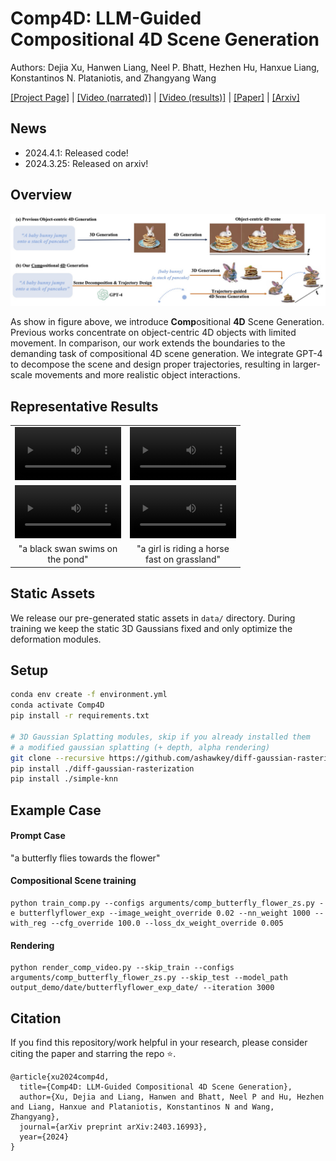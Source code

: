 # Comp4D: LLM-Guided Compositional 4D Scene Generation

Authors: Dejia Xu, Hanwen Liang, Neel P. Bhatt, Hezhen Hu, Hanxue Liang,
Konstantinos N. Plataniotis, and Zhangyang Wang

[[Project Page]](https://vita-group.github.io/Comp4D/) | [[Video (narrated)]](https://www.youtube.com/watch?v=9q8SV1Xf_Xw) | [[Video (results)]](https://www.youtube.com/watch?v=gXVoPTGb734) | [[Paper]](https://github.com/VITA-Group/Comp4D/blob/main/assets/Comp4D.pdf) | [[Arxiv]](https://arxiv.org/abs/2403.16993)

## News

- 2024.4.1:  Released code!
- 2024.3.25:  Released on arxiv!

## Overview

![overview](docs/static/media/task.29476c66b38120ba3c46.jpg)

As show in figure above, we introduce **Comp**ositional **4D** Scene Generation. Previous works concentrate on object-centric 4D objects with limited movement. In comparison, our work extends the boundaries to the demanding task of compositional 4D scene generation. We integrate GPT-4 to decompose the scene and design proper trajectories, resulting in larger-scale movements and more realistic object interactions.

## Representative Results

<table class="center">
  <td><video src="https://github.com/VITA-Group/Comp4D/blob/main/assets/butterfly_flower1.mp4" width="170"></video>
  <td><video src="https://github.com/VITA-Group/Comp4D/blob/main/assets/butterfly_flower2.mp4" width="170"></video>
  <tr>
  <td><a href="https://github.com/AILab-CVC/VideoCrafter/assets/18735168/1a57edd9-3fd2-4ce9-8313-89aca95b6ec7"><video src=assets/butterfly_flower1.mp4 width="170"></td>
  <td><a href="https://github.com/AILab-CVC/VideoCrafter/assets/18735168/d671419d-ae49-4889-807e-b841aef60e8a"><video src=assets/butterfly_flower2.mp4 width="170"></td>
  <tr>
  <td style="text-align:center;" width="170">"a black swan swims on the pond"</td>
  <td style="text-align:center;" width="170">"a girl is riding a horse fast on grassland"</td>

</table >

## Static Assets

We release our pre-generated static assets in `data/` directory. During training we keep the static 3D Gaussians fixed and only optimize the deformation modules.

## Setup
```bash
conda env create -f environment.yml
conda activate Comp4D
pip install -r requirements.txt

# 3D Gaussian Splatting modules, skip if you already installed them
# a modified gaussian splatting (+ depth, alpha rendering)
git clone --recursive https://github.com/ashawkey/diff-gaussian-rasterization
pip install ./diff-gaussian-rasterization
pip install ./simple-knn
```

## Example Case
#### Prompt Case
"a butterfly flies towards the flower"

#### Compositional Scene training
```
python train_comp.py --configs arguments/comp_butterfly_flower_zs.py -e butterflyflower_exp --image_weight_override 0.02 --nn_weight 1000 --with_reg --cfg_override 100.0 --loss_dx_weight_override 0.005
```

#### Rendering
```
python render_comp_video.py --skip_train --configs arguments/comp_butterfly_flower_zs.py --skip_test --model_path output_demo/date/butterflyflower_exp_date/ --iteration 3000
```

## Citation

If you find this repository/work helpful in your research, please consider citing the paper and starring the repo ⭐.
```
@article{xu2024comp4d,
  title={Comp4D: LLM-Guided Compositional 4D Scene Generation},
  author={Xu, Dejia and Liang, Hanwen and Bhatt, Neel P and Hu, Hezhen and Liang, Hanxue and Plataniotis, Konstantinos N and Wang, Zhangyang},
  journal={arXiv preprint arXiv:2403.16993},
  year={2024}
}
```
